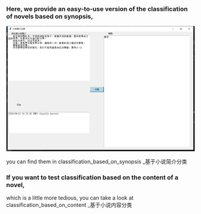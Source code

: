 ### Here, we provide an easy-to-use version of the classification of novels based on synopsis,

![image-20220612214046394](readme.assets\image-20220612214046394.png)

 you can find them in classification_based_on_synopsis _基于小说简介分类

### If you want to test classification based on the content of a novel, 
which is a little more tedious, you can take a look at classification_based_on_content _基于小说内容分类
